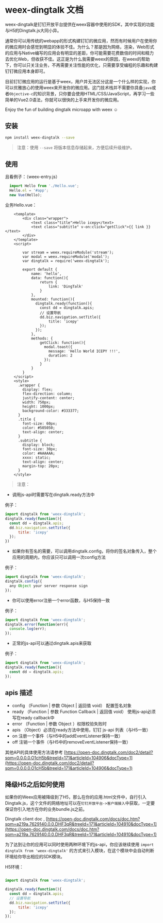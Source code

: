 # weex-dingtalk 文档

weex-dingtalk是钉钉开放平台提供在weex容器中使用的SDK，其中实现的功能与H5的Dingtalk.js大同小异。

通常你可以用传统的webapp的形式构建钉钉的微应用，然而有时候用户在使用你的微应用时会感觉到明显的体验不佳。为什么？那是因为网络，渲染，Web形式的应用与Native编写的应用会有明显的差距，你可能需要花费数倍的时间和精力去优化Web，但收获不佳。这正是为什么我需要weex的原因，在weex的帮助下，你可以只关注业务，不再需要关注性能的优化，只需要享受编程的乐趣和构建钉钉微应用本身即可。

目前钉钉微应用的运行是基于weex，用户并无法区分这是一个什么样的实现，你可以优雅放心的使用weex来开发你的微应用。这门技术栈并不需要你具备`java`或者`Objective-c`的知识背景，只你要会使用HTML/CSS/JavaScript，再学习一些简单的Vue2.0语法，你就可以很快的上手来开发你的微应用。

Enjoy the fun of building dingtalk microapp with weex ☺

## 安装

```bash
npm install weex-dingtalk --save
```

> 注意：使用 `--save` 将版本信息存储起来，方便后续升级维护。

## 使用

且看例子：（weex-entry.js）

```JavaScript
  import Hello from './Hello.vue';
  Hello.el = '#app';
  new Vue(Hello);
```
业务Hello.vue：

```Vue
    <template>
        <div class="wrapper">
            <text class="title">Hello icepy</text>
            <text class="subtitle" v-on:click="getClick">{{ link }}</text>
        </div>
    </template>
    <script>

        var stream = weex.requireModule('stream');
        var modal = weex.requireModule('modal');
        var dingtalk = require('weex-dingtalk');

        export default {
            name: 'hello',
            data: function(){
                return {
                    link: 'DingTalk'
                }
            },
            mounted: function(){
              dingtalk.ready(function(){
                const dd = dingtalk.apis;
                // 设置导航
                dd.biz.navigation.setTitle({
                    title: 'icepy'
                });
              });
            },
            methods: {
                getClick: function(){
                  modal.toast({
                    message: 'Hello World ICEPY !!!',
                    duration: 2
                  });
                }
            }
        }
    </script>
    <style>
      .wrapper {
        display: flex;
        flex-direction: column;
        justify-content: center;
        width: 750px;
        height: 1000px;
        background-color: #333377;
      }
      .title {
        font-size: 60px;
        color: #505050;
        text-align: center;
      }
      .subtitle {
        display: block;
        font-size: 30px;
        color: #AAAAAA;
        xxxx: static;
        text-align: center;
        margin-top: 20px;
      }
    </style>
```

> 注意：

* 调用js-api时需要写在dingtalk.ready方法中

例子：

```JavaScript
import dingtalk from 'weex-dingtalk';
dingtalk.ready(function(){
  const dd = dingtalk.apis;
  dd.biz.navigation.setTitle({
      title: 'icepy'
  });
})
```

* 如果你有签名的需要，可以调用dingtalk.config，将你的签名对象传入，整个应用的周期内，你应该只可以调用一次config方法

例子：

```JavaScript
import dingtalk from 'weex-dingtalk';
dingtalk.config({
  any Object your server response sign
});
```

* 你可以使用error注册一个error函数，与H5保持一致

例子：

```JavaScript
import dingtalk from 'weex-dingtalk';
dingtalk.error(function(err){
  console.log(err);
});
```

* 正常的js-api可以通过dingtalk.apis来获取

例子：

```JavaScript
import dingtalk from 'weex-dingtalk';
dingtalk.ready(function(){
  const dd = dingtalk.apis;
});
```

## apis 描述

* config （Function | 参数 Object | 返回值 void） 配置签名对象
* ready （Function | 参数 Function Callback | 返回值 void） 使用js-api必须写在ready callback中
* error （Function | 参数 Object ）权限校验失败时
* apis （Object）必须在ready方法中使用，钉钉 js-api 列表（与H5一致）
* on 注册一个事件（与H5中的addEventListener保持一致）
* off 注销一个事件（与H5中的removeEventListener保持一致）

其他API的具体使用方法请参考 [https://open-doc.dingtalk.com/doc2/detail?spm=0.0.0.0.O1cH5b&treeId=171&articleId=104906&docType=1](https://open-doc.dingtalk.com/doc2/detail?spm=0.0.0.0.O1cH5b&treeId=171&articleId=104906&docType=1)

## 降级H5之后如何使用

如果你的Weex应用被降级到了H5，那么在你的应用.html文件中，自行引入Dingtalk.js，这个文件的网络地址可以在`钉钉开放平台->客户端接入`中获取，一定要保证你引入地方在你的业务bundle.js之前。

Dingtalk client doc , [https://open-doc.dingtalk.com/docs/doc.htm?spm=a219a.7629140.0.0.DHF3qR&treeId=171&articleId=104910&docType=1](https://open-doc.dingtalk.com/docs/doc.htm?spm=a219a.7629140.0.0.DHF3qR&treeId=171&articleId=104910&docType=1)

为了达到让你的应用可以同时使用两种环境下的js-api，你应该继续使用 `import dingtalk from 'weex-dingtalk'` 的方式来引入模块，在这个模块中会自动判断环境给你导出相应的SDK模块。

H5环境：

```JavaScript

import dingtalk from 'weex-dingtalk';

dingtalk.ready(function(){
  const dd = dingtalk.apis;
  // 设置导航
  dd.biz.navigation.setTitle({
      title: 'icepy'
  });
});

```
